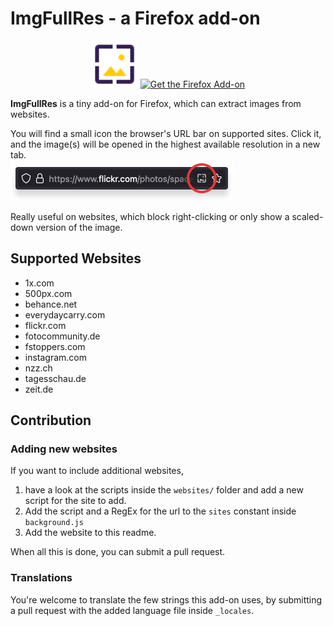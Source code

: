 # ImgFullRes - a Firefox add-on

<!-- logo -->
<div align="center">
   <img alt="Logo" height="75" src="images/ic_wallpaper.svg">
   <a href="https://addons.mozilla.org/de/firefox/addon/imgfullres/"><img alt="Get the Firefox Add-on" height="75" src="https://i.imgur.com/ENk8VKf.png"></a>
</div>

**ImgFullRes** is a tiny add-on for Firefox, which can extract images from websites.

You will find a small icon the browser's URL bar on supported sites. Click it, and the image(s) will be opened in the highest available resolution in a new tab.  
<img alt="add-onusage" src="images/usage.png">

Really useful on websites, which block right-clicking or only show a scaled-down version of the image.

## Supported Websites
* 1x.com
* 500px.com
* behance.net
* everydaycarry.com
* flickr.com
* fotocommunity.de
* fstoppers.com
* instagram.com
* nzz.ch
* tagesschau.de
* zeit.de

## Contribution

### Adding new websites
If you want to include additional websites,

1. have a look at the scripts inside the `websites/` folder and add a new script for the site to add.
2. Add the script and a RegEx for the url to the `sites` constant inside `background.js`
3. Add the website to this readme.

When all this is done, you can submit a pull request.

### Translations
You're welcome to translate the few strings this add-on uses, by submitting a pull request with the added language file inside `_locales`.
